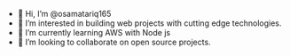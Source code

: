 - 👋 Hi, I’m @osamatariq165
- 👀 I’m interested in building web projects with cutting edge technologies.
- 🌱 I’m currently learning AWS with Node js
- 💞️ I’m looking to collaborate on open source projects.

<!---
osamatkxel/osamatkxel is a ✨ special ✨ repository because its `README.md` (this file) appears on your GitHub profile.
You can click the Preview link to take a look at your changes.
--->
